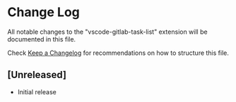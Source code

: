 # Change Log

All notable changes to the "vscode-gitlab-task-list" extension will be documented in this file.

Check [Keep a Changelog](http://keepachangelog.com/) for recommendations on how to structure this file.

## [Unreleased]

- Initial release